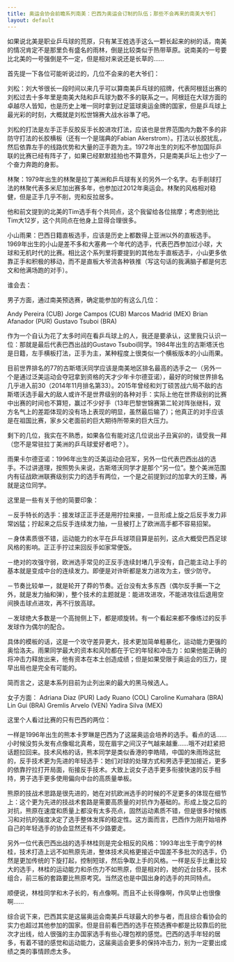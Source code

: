 ```yaml
---
title: 奥运会协会前瞻系列南美：巴西为奥运会订制的队伍；那些不会再来的南美大爷们
layout: default
---
```


如果说北美是职业乒乓球的荒原，只有某王姓选手这么一颗长起来的树的话，南美的情况肯定不是那里负有盛名的雨林，倒是比较类似于热带草原。说南美的一号要比北美的一号强倒是不一定，但是相对来说还是长草的……

首先提一下各位可能听说过的，几位不会来的老大爷们：

刘松：刘大爷很长一段时间以来几乎可以算南美乒乓球的招牌，代表阿根廷出赛的刘松过去十多年里是南美大陆和乒乓球为数不多的联系之一。阿根廷在大球方面的卓越尽人皆知，也是历史上唯一同时拿到过足篮球奥运金牌的国家，但是乒乓球上最光彩的时刻，大概就是刘松世锦赛大战水谷準了吧。

刘松的打法是左手正手反胶反手长胶进攻打法，应该也是世界范围内为数不多的非防守打法的长胶横板（还有一个是瑞典的Fabian Akerstrom）。打法以长胶扰乱，然后依靠左手的线路优势和大量的正手跑为主。1972年出生的刘松不参加国际乒联的比赛已经有阵子了，如果已经默默挂拍也不算意外，只是南美乒坛上也少了一个奋力奔跑的身影。

林聚：1979年出生的林聚是拉丁美洲和乒乓球有关的另外一个名字。右手削球打法的林聚代表多米尼加出赛多年，也参加过2012年奥运会。林聚的风格相对稳健，但是正手几乎不削，兜和反拉居多。

他和前文提到的北美的Tim选手有个共同点，这个我留给各位揣摩；考虑到他比Tim大12岁，这个共同点在他身上显得合理很多。

小山雨果：巴西日籍直板选手，应该是历史上都数得上亚洲以外的直板选手。1969年出生的小山是差不多和大塞弗一个年代的选手，代表巴西参加过小球，大球和无机时代的比赛。相比这个系列里将要提到的其他左手直板选手，小山更多依靠正手和积极的移动，而不是直板大爷流各种铁推（写这句话的我满脑子都是何志文和他满场跑的对手）。

谁会去：

男子方面，通过南美预选赛，确定能参加的有这么几位：

Andy Pereira (CUB)
Jorge Campos (CUB)
Marcos Madrid (MEX)
Brian Afanador (PUR)
Gustavo Tsuboi (BRA)

作为一个自认为花了太多时间在看乒乓球上的人，我还是要承认，这里我只认识一位：那就是最后代表巴西出战的Gustavo Tsuboi同学。1984年出生的古斯塔沃也是日籍，左手横板打法，正手为主，某种程度上很类似一个横板版本的小山雨果。

目前世界排名的77的古斯塔沃同学应该是南美地区排名最高的选手之一（另外一个是通过泛美运动会夺冠拿到资格的天才少年卡尔德亚诺），最好的时候世界排名几乎进入前30（2014年11月排名第33）。2015年曾经和刘丁硕苦战六局不敌的古斯塔沃选手最大的敌人或许不是世界级别的各种对手：实际上他在世界级别的比赛中出赛的时间也不算短，赢过不少好手（13年巴黎世锦赛第二轮对阵张继科，双方名气上的差距体现的没有场上表现的明显，虽然最后输了）；他真正的对手应该是在祖国比赛，家乡父老面前的巨大期待所带来的巨大压力。

剩下的几位，我实在不熟悉，如果各位有能对这几位说出子丑寅卯的，请受我一拜（您不是常驻拉丁美洲的乒乓球爱好者吧？）。

雨果卡尔德亚诺：1996年出生的泛美运动会冠军，另外一位代表巴西出战的选手。不过讲道理，按照势头来说，古斯塔沃同学才是那个“另一位”。整个美洲范围内有征战欧洲联赛级别实力的选手有两位，一个是之前提到过的加拿大的王臻，再就是这位同学。

这里是一些有关于他的简要印象：

－反手特长的选手：接发球正正手还是用拧拉来接，一旦形成上旋之后反手发力非常凶猛；拧起来之后反手连续发力抽，一旦被打上了欧洲高手都不容易招架。

－身体素质很不错，运动能力的水平在乒乓球项目算是前列，这点大概受巴西足球风格的影响。正正手拧过来回反手如家常便饭。

－绝对的攻强守弱，欧洲选手常见的正反手连续封堵几乎没有，自己能主动上手的基本就是变成中台的连续发力。即便是对许昕都是发力进攻为主，很少防守。

－节奏比较单一，就是轮开了莽的节奏。近台没有太多东西（偶尔反手撕一下之外，就是发力抽和弹），整个技术的主题就是：能进攻进攻，不能进攻往后退用空间换击球点进攻，再不行放高球。

－发球绝大多数是一个高抛侧上下，都是顺旋转。有一个看起来都不像练过的反手发球作为偶尔的配合。

具体的模板的话，这是一个攻守差异更大，技术更加简单粗暴化，运动能力更强的奥恰洛夫。雨果同学最大的资本和风险都在于它的年轻和冲击力：如果他能正确的将冲击力释放出来，他有资本在本土创造成绩；但是如果受限于奥运会的压力，提早出局也是完全有可能的。

简而言之，这是本系列目前为止列出来的最大的黑马候选人。


女子方面：
 Adriana Diaz (PUR)
 Lady Ruano (COL)
 Caroline Kumahara (BRA)
 Lin Gui (BRA)
 Gremlis Arvelo (VEN)
 Yadira Silva (MEX)

这里个人看过比赛的只有巴西的两位：

一样是1996年出生的熊本卡罗琳是巴西为了这届奥运会培养的选手。看点的话……小时候没剪头发有点像堀北真希，现在眉宇之间汉子气越来越重……哦不对赶紧把话题拉回来。技术风格的话，熊本同学是类似香港的李皓晴，中国的朱雨玲这批的，反手技术更为先进的年轻选手：她们对球的处理方式和男选手更加接近，更多的依靠拧拉打开局面，衔接反手技术。大致上说女子选手更多衔接快速的反手相持，男子选手更多使用偏向中台的高质量单板。

熊原的技战术思路是很先进的，她在对抗欧洲选手的时候的不足更多的体现在细节上：这个更为先进的技战术套路是需要高质量的对抗作为基础的。形成上旋之后的对抗，熊原在速度和质量上都没有太多亮点，固然运动素质不错，但是很多时候练习和对抗的强度决定了选手整体发挥的稳定性。这方面而言，巴西作为刚开始培养自己的年轻选手的协会显然还有不少路要走。

另外一位代表巴西出战的选手林桂则是完全相反的风格：1993年出生于南宁的林桂，技术打造上远不如熊原先进，整体技术风格更接近中国差不多批次的选手，仍然是更加传统的下旋打起，控制短球，然后争取上手的风格。一样是反手比重比较大的选手，林桂的运动能力和杀伤力不如熊原，但是相对的，她的近台技术，技术组合，前三板的套路要比熊原考究。当然这也是中国出身的选手的共同特点。

顺便说，林桂同学和木子长的，有点像啊。而且不止长得像啊，作风举止也很像啊……


综合说下来，巴西其实是这届奥运会南美乒乓球最大的参与者，而且综合看协会的实力也超过其他参加的国家。但是目前看巴西的选手在预选赛中都是比较靠后的批次才出线，给人很强的主办国家选手有些心理包袱的感觉。巴西的选手年轻的居多，有着不错的感觉和运动能力，这届奥运会更多的保持冲击力，别为一定要出成绩之类的事情顾虑太多。
